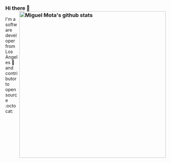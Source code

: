 ### Hi there 👋 <a href="https://github.com/miguelmota"><img src="https://github-readme-stats.vercel.app/api?username=miguelmota&count_private=true&include_all_commits=true&hide_rank=true&theme=graywhite" align="right" width="460" alt="Miguel Mota's github stats" /></a>

I'm a software developer from Los Angeles 🌴 and contributor to open source :octocat:
